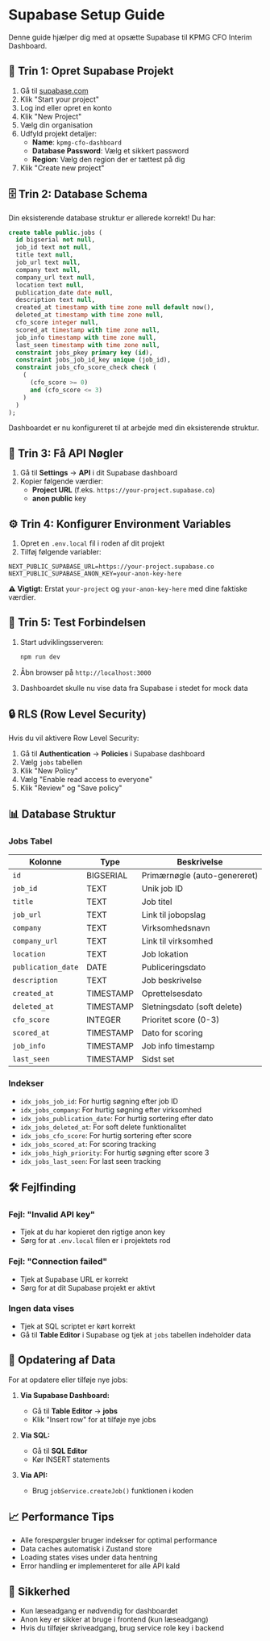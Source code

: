 # Supabase Setup Guide

Denne guide hjælper dig med at opsætte Supabase til KPMG CFO Interim Dashboard.

## 🚀 Trin 1: Opret Supabase Projekt

1. Gå til [supabase.com](https://supabase.com)
2. Klik "Start your project"
3. Log ind eller opret en konto
4. Klik "New Project"
5. Vælg din organisation
6. Udfyld projekt detaljer:
   - **Name**: `kpmg-cfo-dashboard`
   - **Database Password**: Vælg et sikkert password
   - **Region**: Vælg den region der er tættest på dig
7. Klik "Create new project"

## 🗄️ Trin 2: Database Schema

Din eksisterende database struktur er allerede korrekt! Du har:

```sql
create table public.jobs (
  id bigserial not null,
  job_id text not null,
  title text null,
  job_url text null,
  company text null,
  company_url text null,
  location text null,
  publication_date date null,
  description text null,
  created_at timestamp with time zone null default now(),
  deleted_at timestamp with time zone null,
  cfo_score integer null,
  scored_at timestamp with time zone null,
  job_info timestamp with time zone null,
  last_seen timestamp with time zone null,
  constraint jobs_pkey primary key (id),
  constraint jobs_job_id_key unique (job_id),
  constraint jobs_cfo_score_check check (
    (
      (cfo_score >= 0)
      and (cfo_score <= 3)
    )
  )
);
```

Dashboardet er nu konfigureret til at arbejde med din eksisterende struktur.

## 🔑 Trin 3: Få API Nøgler

1. Gå til **Settings** → **API** i dit Supabase dashboard
2. Kopier følgende værdier:
   - **Project URL** (f.eks. `https://your-project.supabase.co`)
   - **anon public** key

## ⚙️ Trin 4: Konfigurer Environment Variables

1. Opret en `.env.local` fil i roden af dit projekt
2. Tilføj følgende variabler:

```env
NEXT_PUBLIC_SUPABASE_URL=https://your-project.supabase.co
NEXT_PUBLIC_SUPABASE_ANON_KEY=your-anon-key-here
```

**⚠️ Vigtigt**: Erstat `your-project` og `your-anon-key-here` med dine faktiske værdier.

## 🧪 Trin 5: Test Forbindelsen

1. Start udviklingsserveren:
   ```bash
   npm run dev
   ```

2. Åbn browser på `http://localhost:3000`
3. Dashboardet skulle nu vise data fra Supabase i stedet for mock data

## 🔒 RLS (Row Level Security)

Hvis du vil aktivere Row Level Security:

1. Gå til **Authentication** → **Policies** i Supabase dashboard
2. Vælg `jobs` tabellen
3. Klik "New Policy"
4. Vælg "Enable read access to everyone"
5. Klik "Review" og "Save policy"

## 📊 Database Struktur

### Jobs Tabel

| Kolonne | Type | Beskrivelse |
|---------|------|-------------|
| `id` | BIGSERIAL | Primærnøgle (auto-genereret) |
| `job_id` | TEXT | Unik job ID |
| `title` | TEXT | Job titel |
| `job_url` | TEXT | Link til jobopslag |
| `company` | TEXT | Virksomhedsnavn |
| `company_url` | TEXT | Link til virksomhed |
| `location` | TEXT | Job lokation |
| `publication_date` | DATE | Publiceringsdato |
| `description` | TEXT | Job beskrivelse |
| `created_at` | TIMESTAMP | Oprettelsesdato |
| `deleted_at` | TIMESTAMP | Sletningsdato (soft delete) |
| `cfo_score` | INTEGER | Prioritet score (0-3) |
| `scored_at` | TIMESTAMP | Dato for scoring |
| `job_info` | TIMESTAMP | Job info timestamp |
| `last_seen` | TIMESTAMP | Sidst set |

### Indekser

- `idx_jobs_job_id`: For hurtig søgning efter job ID
- `idx_jobs_company`: For hurtig søgning efter virksomhed
- `idx_jobs_publication_date`: For hurtig sortering efter dato
- `idx_jobs_deleted_at`: For soft delete funktionalitet
- `idx_jobs_cfo_score`: For hurtig sortering efter score
- `idx_jobs_scored_at`: For scoring tracking
- `idx_jobs_high_priority`: For hurtig søgning efter score 3
- `idx_jobs_last_seen`: For last seen tracking

## 🛠️ Fejlfinding

### Fejl: "Invalid API key"
- Tjek at du har kopieret den rigtige anon key
- Sørg for at `.env.local` filen er i projektets rod

### Fejl: "Connection failed"
- Tjek at Supabase URL er korrekt
- Sørg for at dit Supabase projekt er aktivt

### Ingen data vises
- Tjek at SQL scriptet er kørt korrekt
- Gå til **Table Editor** i Supabase og tjek at `jobs` tabellen indeholder data

## 🔄 Opdatering af Data

For at opdatere eller tilføje nye jobs:

1. **Via Supabase Dashboard:**
   - Gå til **Table Editor** → **jobs**
   - Klik "Insert row" for at tilføje nye jobs

2. **Via SQL:**
   - Gå til **SQL Editor**
   - Kør INSERT statements

3. **Via API:**
   - Brug `jobService.createJob()` funktionen i koden

## 📈 Performance Tips

- Alle forespørgsler bruger indekser for optimal performance
- Data caches automatisk i Zustand store
- Loading states vises under data hentning
- Error handling er implementeret for alle API kald

## 🔐 Sikkerhed

- Kun læseadgang er nødvendig for dashboardet
- Anon key er sikker at bruge i frontend (kun læseadgang)
- Hvis du tilføjer skriveadgang, brug service role key i backend 